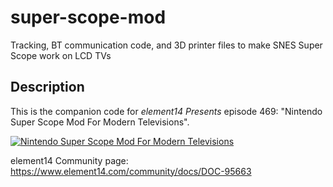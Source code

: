 # super-scope-mod
Tracking, BT communication code, and 3D printer files to make SNES Super Scope work on LCD TVs

## Description
This is the companion code for *element14 Presents* episode 469: "Nintendo Super Scope Mod For Modern Televisions".

[![Nintendo Super Scope Mod For Modern Televisions](https://img.youtube.com/vi/_CQ7ApMLAM0/0.jpg)](https://www.youtube.com/watch?v=_CQ7ApMLAM0)
 
element14 Community page: https://www.element14.com/community/docs/DOC-95663
